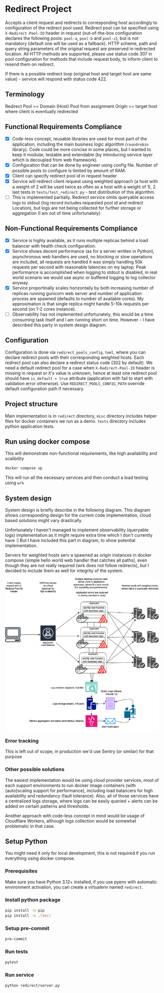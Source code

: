 # Redirect Project

Accepts a client request and redirects to corresponding host accordingly to configuration of the redirect pool used. Redirect pool can be specified using `X-Redirect-Pool-ID` header in request (out-of-the-box configuration declares the following pools: `pool-a`, `pool-b` and `pool-c`), but is not mandatory (default one will be used as a fallback). HTTP scheme, path and query string parameters of the original request are preserved in redirected location. All HTTP methods are supported, please use status code 307 in pool configuration for methods that include request body, to inform client to resend them on redirect.

If there is a possible redirect loop (original host and target host are same value) - service will respond with status code 422.

## Terminology

Redirect Pool == Domain (Host) Pool from assignment
Origin == target host where client is eventually redirected

## Functional Requirements Compliance

- [x] Code-less concept, reusable libraries are used for most part of the application, including the main business logic algorithm (`roundrobin` library). Code could be more concise in some places, but I wanted to keep it modular, testable and extendable (by introducing service layer which is decoupled from web framework).
- [x] Configuration that can be done by engineer using config file. Number of possible pools to configure is limited by amount of RAM.
- [x] Client can specify redirect pool id in request header
- [x] Service will redirect client request using weighted approach (a host with a weight of 2 will be used twice as often as a host with a weight of 1), 2 last tests in `tests/test_redirect.py` - test distribution of this algorithm.
- [ ] This is implemented partially. Redirect service omits queryable access logs to stdout (log record includes requested pool id and redirect Location), but logs are not being collected for further storage or aggregation (I am out of time unfortunately)

## Non-Functional Requirements Compliance

- [x] Service is highly available, as it runs multiple replicas behind a load balancer with health check configuration.
- [x] Service shows decent performance (as for a server written in Python), asynchronous web handlers are used, no blocking or slow operations are included, all requests are handled it was simply handling 50k requests per second with reasonable latencies on my laptop. Peak performance is accomplished when logging to stdout is disabled, in real world scenario we would use async or buffered logging to log collector anyway.
- [x] Service proportinally scales horizontally by both increasing number of replicas running gunicorn web server and number of application process are spawned (defaults to number of available cores). My approximation is that single replica might handle 5-10k requests per second (on 1-2 cores instance).
- [ ] Observability has not implemented unfortunately, this would be a time consuming task itself and I am running short on time. However - I have described this party in system design diagram.

## Configuration

Configuration is done via `redirect_pools_config.toml`, where you can declare redirect pools with their corresponding weighted hosts. Each redirect pool can also declare a redirect status code (302 by default). We need a default redirect pool for a case when `X-Redirect-Pool-ID` header is missing in request or it's value is unknown, hence at least one redirect pool should have `is_default = true` attribute (application with fail to start with validation error otherwise). Use `REDIRECT_POOLS_CONFIG_PATH` override default configuration path if necessary.

## Project structure

Main implementation is in `redirect` directory, `misc` directory includes helper files for docker containers we run as a demo. `tests` directory includes python application tests.

## Run using docker compose

This will demonstrate non-functional requirements, like high availability and scalibility

```bash
docker compose up
```

This will run all the necessary services and then conduct a load testing using `wrk`

## System design

System design is briefly describe in the following diagram. This diagram shows corresponding design for the current code implementation, cloud based solutions might vary drastically.

Unfortunately I haven't managed to implement observability (queryable logs) implementation as it might require extra time which I don't currently have :| But I have included this part in diagram, to show potential implementation.

Servers for weighted hosts serv a spawned as origin instances in docker compose (simple hello world web handler that catches all paths), even though they are not really required (wrk does not follow redirects), but I decided to include them as well for integrity of the system.

![Diagram](diagram.png)

### Error tracking

This is left out of scope, in production we'd use Sentry (or similar) for that purpose

### Other possible solutions

The easiest implementation would be using cloud provider services, most of each support environments to run docker image containers (with {auto}scaling support for performance), including load balancers for high availability and redundancy (fault tolerance). Also, all of those services have a centralized logs storage, where logs can be easily queried + alerts can be added on certain patterns and thresholds.

Another approach with code-less concept in mind would be usage of Cloudflare Workers, although logs collection would be somewhat problematic in that case.

## Setup Python

You might need it only for local development, this is not required if you run everything using docker compose.

### Prerequisites

Make sure you have Python 3.12+ installed, if you use pyenv with automatic environment activation, you can create a virtualenv named `redirect`.

### Install python package

```bash
pip install -U pip
pip install -e .[dev]
```

### Setup pre-commit

```bash
pre-commit
```

### Run tests

```bash
pytest
```

### Run service

```bash
python redirect/server.py
```
